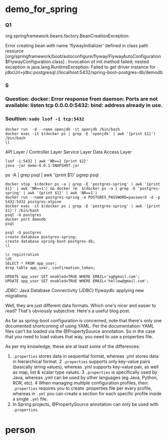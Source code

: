 # demo_for_spring


### Q1

org.springframework.beans.factory.BeanCreationException:

Error creating bean with name 'flywayInitializer' defined in class path resource 
[org/springframework/boot/autoconfigure/flyway/FlywayAutoConfiguration$FlywayConfiguration.class]
: Invocation of init method failed; 
nested exception is java.lang.RuntimeException: 
Failed to get driver instance for 
jdbcUrl=jdbc:postgresql://localhost:5432/spring-boot-postgres-db/demodb

### S

### Question: docker: Error response from daemon: Ports are not available: listen tcp 0.0.0.0:5432: bind: address already in use.

### Soultion: `sudo lsof -i tcp:5432`

```
docker run  -d --name openjdk -it openjdk /bin/bash
docker exec -it $(docker ps | grep -E 'openjdk' | awk '{print $1}') /bin/bash
\l
```
API Layer / Controller Layer
Service Layer
Data Access Layer
```
lsof -i:5432 | awk 'NR==2 {print $2}'
java -jar demo-0.0.1-SNAPSHOT.jar
```
ps -A | grep psql | awk '{print $1}'
pgrep psql

```
docker stop  $(docker ps -a | grep -E 'postgres-spring' | awk '{print $1}' | awk 'NR==1') && docker rm  $(docker ps -a | grep -E 'postgres-spring' | awk '{print $1}' | awk 'NR==1')
docker run --name postgres-spring -e POSTGRES_PASSWORD=password -d -p 5432:5432 postgres:alpine
docker exec -it $(docker ps | grep -E 'postgres-spring' | awk '{print $1}') /bin/bash
psql -U postgres
docker port demodb
psql 
```

```
psql -U postgres
create database postgres-spring;
create database spring-boot-postgres-db;
\l

\c registration
\dt
SELECT * FROM app_user;
drop table app_user, confirmation_token;

UPDATE app_user SET enabled=TRUE WHERE EMAIL='sg@gmail.com';
UPDATE app_user SET enabled=TRUE WHERE EMAIL='hellow@gmail.com';

```

JDBC: Java Database Connectivity (JDBC)
flywaydb: applying new migrations

Well, they are just different data formats. Which one's nicer and easier to read? 
That's obviously subjective. Here's a useful blog post.

As far as spring-boot configuration is concerned, 
note that there's only one documented shortcoming of using YAML. Per the documentation:
YAML files can’t be loaded via the @PropertySource annotation. 
So in the case that you need to load values that way,
you need to use a properties file.


As per my knowledge, these are at least some of the differences:

1. `.properties` stores data in sequential format, whereas
.yml stores data in hierarchical format.
2 `.properties` supports only key-value pairs (basically string values), whereas
.yml supports key-value pair, as well as map, list & scalar type values.
3 `.properties` is specifically used by Java, whereas
.yml can be used by other languages (eg Java, Python, ROR, etc).
4 When managing multiple configuration profiles, then:
   `.properties` requires you to create .properties file per every profile, whereas in
`.yml` you can create a section for each specific profile inside a single `.yml` file.
2. In Spring projects, @PropertySource annotation can only be used with `.properties`.
# person
